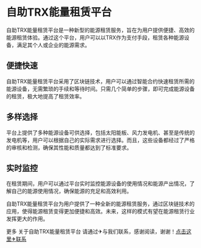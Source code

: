 # 自助TRX能量租赁平台

自助TRX能量租赁平台是一种新型的能源租赁服务，旨在为用户提供便捷、高效的能源租赁体验。通过这个平台，用户可以以TRX作为支付手段，租赁各种能源设备，满足其个人或企业的能源需求。

## 便捷快速

自助TRX能量租赁平台采用了区块链技术，用户可以通过智能合约快速租赁所需的能源设备，无需繁琐的手续和等待时间。只需几个简单的步骤，即可完成能源设备的租赁，极大地提高了租赁效率。

## 多样选择

平台上提供了多种能源设备可供选择，包括太阳能板、风力发电机、甚至是传统的发电机等，用户可以根据自己的实际需求进行选择。而且，这些设备都经过了严格的审核和检测，确保其性能和质量都达到了标准要求。

## 实时监控

在租赁期间，用户可以通过平台实时监控能源设备的使用情况和能源产出情况，了解自己的能源使用情况，确保能源的充足和高效利用。

自助TRX能量租赁平台为用户提供了一种全新的能源租赁服务，通过区块链技术的应用，使得能源租赁变得更加便捷和高效。未来，这样的模式有望在能源租赁行业发挥更大的作用。

更多 关于自助TRX能量租赁平台 请通过✈与我们联系，感谢阅读，谢谢！[点击这里✈联系](https://t.me/shalongbot)